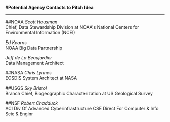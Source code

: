 
__#Potential Agency Contacts to Pitch Idea__  
***

##NOAA
*Scott Hausman*  
Chief, Data Stewardship Division at NOAA's National Centers for Environmental Information (NCEI)

*Ed Kearns*  
NOAA Big Data Partnership

*Jeff de La Beaujardier*  
Data Management Architect

##NASA
*Chris Lynnes*  
EOSDIS System Architect at NASA

##USGS
*Sky Bristol*  
Branch Chief, Biogeographic Characterization at US Geological Survey

##NSF
*Robert Chadduck*  
ACI Div Of Advanced Cyberinfrastructure
CSE Direct For Computer & Info Scie & Enginr
